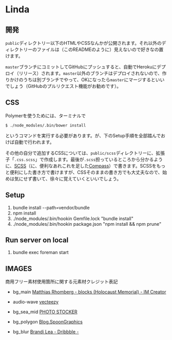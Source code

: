 Linda
=====

開発
----

`public`ディレクトリー以下のHTMLやCSSなんかが公開されます。それ以外のディレクトリーのファイルは（このREADMEのように）見えないので好きなの置けます。

`master`ブランチにコミットしてGitHubにプッシュすると、自動でHerokuにデプロイ（リリース）されます。`master`以外のブランチはデプロイされないので、作りかけのうちは別ブランチでやって、OKになったら`master`にマージするといいでしょう（GitHubのプルリクエスト機能がお勧めです）。

CSS
----

Polymerを使うためには、ターミナルで

    $ ./node_modules/.bin/bower install

というコマンドを実行する必要があります。が、下のSetup手順を全部踏んでおけば自動で行われます。

その他の自分で追加するCSSについては、`public/scss`ディレクトリーに、拡張子「`.css.scss`」で作成します。最後が`.scss`担っているところから分かるように、[SCSS][1]（に、便利なあれこれを足した[Compass][2]）で書きます。SCSSをもっと便利にした書き方で書けますが、CSSそのままの書き方でも大丈夫なので、始めは気にせず書いて、徐々に覚えていくといいでしょう。

[1]: http://sass-lang.com/guide
[2]: http://compass-style.org/

Setup
-----

1. bundle install --path=vendor/bundle
2. npm install
3. ./node_modules/.bin/hookin Gemfile.lock "bundle install"
4. ./node_modules/.bin/hookin package.json "npm install && npm prune"

Run server on local
-------------------

1. bundle exec foreman start

IMAGES
-----

商用フリー素材使用箇所に関する元素材クレジット表記

* bg_main
[Matthias Rhomberg - blocks (Holocaust Memorial) - IM Creator](http://www.imcreator.com/free/ambient/blocks-explored)

* audio-wave
[vecteezy](http://www.vecteezy.com/vector-art/66641-audio-wave-design)

* bg_sea_mid
[PHOTO STOCKER](http://photo.v-colors.com/352.html)

* bg_polygon
[Blog.SpoonGraphics](http://blog.spoongraphics.co.uk/freebies/20-free-high-res-geometric-polygon-backgrounds)

* bg_blur
[Brandi Lea - Dribbble - ](https://dribbble.com/shots/1576433-16-Free-Blurry-Backgrounds)
